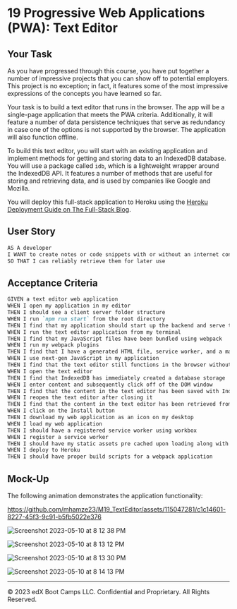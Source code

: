 # 19 Progressive Web Applications (PWA): Text Editor

## Your Task

As you have progressed through this course, you have put together a number of impressive projects that you can show off to potential employers. This project is no exception; in fact, it features some of the most impressive expressions of the concepts you have learned so far.

Your task is to build a text editor that runs in the browser. The app will be a single-page application that meets the PWA criteria. Additionally, it will feature a number of data persistence techniques that serve as redundancy in case one of the options is not supported by the browser. The application will also function offline.

To build this text editor, you will start with an existing application and implement methods for getting and storing data to an IndexedDB database. You will use a package called `idb`, which is a lightweight wrapper around the IndexedDB API. It features a number of methods that are useful for storing and retrieving data, and is used by companies like Google and Mozilla.

You will deploy this full-stack application to Heroku using the [Heroku Deployment Guide on The Full-Stack Blog](https://coding-boot-camp.github.io/full-stack/heroku/heroku-deployment-guide).

## User Story

```md
AS A developer
I WANT to create notes or code snippets with or without an internet connection
SO THAT I can reliably retrieve them for later use
```

## Acceptance Criteria

```md
GIVEN a text editor web application
WHEN I open my application in my editor
THEN I should see a client server folder structure
WHEN I run `npm run start` from the root directory
THEN I find that my application should start up the backend and serve the client
WHEN I run the text editor application from my terminal
THEN I find that my JavaScript files have been bundled using webpack
WHEN I run my webpack plugins
THEN I find that I have a generated HTML file, service worker, and a manifest file
WHEN I use next-gen JavaScript in my application
THEN I find that the text editor still functions in the browser without errors
WHEN I open the text editor
THEN I find that IndexedDB has immediately created a database storage
WHEN I enter content and subsequently click off of the DOM window
THEN I find that the content in the text editor has been saved with IndexedDB
WHEN I reopen the text editor after closing it
THEN I find that the content in the text editor has been retrieved from our IndexedDB
WHEN I click on the Install button
THEN I download my web application as an icon on my desktop
WHEN I load my web application
THEN I should have a registered service worker using workbox
WHEN I register a service worker
THEN I should have my static assets pre cached upon loading along with subsequent pages and static assets
WHEN I deploy to Heroku
THEN I should have proper build scripts for a webpack application
```

## Mock-Up

The following animation demonstrates the application functionality:


https://github.com/mhamze23/M19_TextEditor/assets/115047281/c1c14601-8227-45f3-9c91-b5fb5022e376

![Screenshot 2023-05-10 at 8 12 38 PM](https://github.com/mhamze23/M19_TextEditor/assets/115047281/ace0d727-e517-4731-95e9-f2d365bacd61)

![Screenshot 2023-05-10 at 8 13 12 PM](https://github.com/mhamze23/M19_TextEditor/assets/115047281/4ef13617-fffe-48bb-89b3-9efb438732a1)

![Screenshot 2023-05-10 at 8 13 30 PM](https://github.com/mhamze23/M19_TextEditor/assets/115047281/e5932c47-582d-4fbf-b458-11fe3b29377b)

![Screenshot 2023-05-10 at 8 14 13 PM](https://github.com/mhamze23/M19_TextEditor/assets/115047281/5e911a68-257b-4a46-8828-2183e824eb7a)

- - -
© 2023 edX Boot Camps LLC. Confidential and Proprietary. All Rights Reserved.
